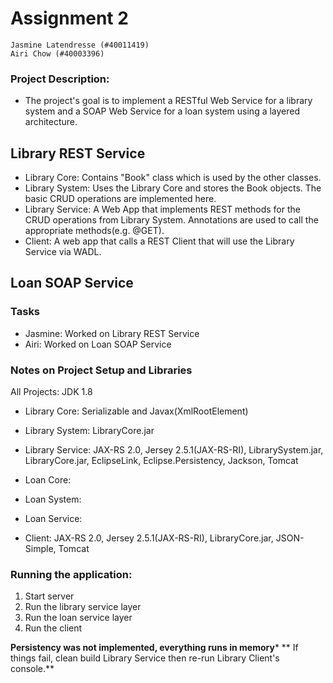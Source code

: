 # Assignment 2
```
Jasmine Latendresse (#40011419)
Airi Chow (#40003396)
```

### Project Description:
- The project's goal is to implement a RESTful Web Service for a library system and a SOAP Web Service for a loan system using a layered architecture.

## Library REST Service
- Library Core: Contains "Book" class which is used by the other classes.
- Library System: Uses the Library Core and stores the Book objects. The basic CRUD operations are implemented here.
- Library Service: A Web App that implements REST methods for the CRUD operations from Library System. Annotations are used to call the appropriate methods(e.g. @GET).
- Client: A web app that calls a REST Client that will use the Library Service via WADL.

## Loan SOAP Service 

### Tasks
- Jasmine: Worked on Library REST Service
- Airi: Worked on Loan SOAP Service

### Notes on Project Setup and Libraries
All Projects: JDK 1.8
- Library Core: Serializable and Javax(XmlRootElement)
- Library System: LibraryCore.jar
- Library Service: JAX-RS 2.0, Jersey 2.5.1(JAX-RS-RI), LibrarySystem.jar, LibraryCore.jar, EclipseLink, Eclipse.Persistency, Jackson, Tomcat

- Loan Core:
- Loan System:
- Loan Service:

- Client: JAX-RS 2.0, Jersey 2.5.1(JAX-RS-RI), LibraryCore.jar, JSON-Simple, Tomcat


### Running the application: 
1. Start server 
2. Run the library service layer
3. Run the loan service layer
4. Run the client

**Persistency was not implemented, everything runs in memory***
** If things fail, clean build Library Service then re-run Library Client's console.**
